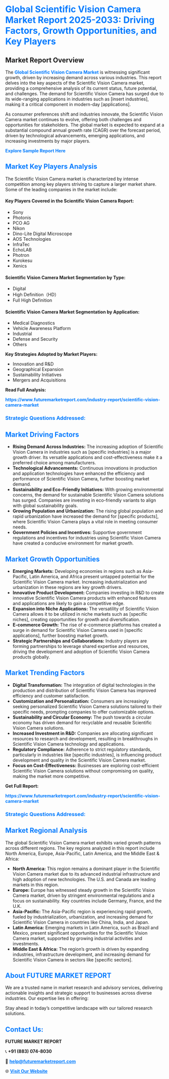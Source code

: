 <h1 style="color: #007BFF;">Global Scientific Vision Camera Market Report 2025-2033: Driving Factors, Growth Opportunities, and Key Players</h1>

<section id="overview">
<h2>Market Report Overview</h2>
<p>The <a href="https://www.futuremarketreport.com/industry-report/scientific-vision-camera-market" style="color: #007BFF; text-decoration: none;"><strong>Global Scientific Vision Camera Market</strong></a> is witnessing significant growth, driven by increasing demand across various industries. This report delves into the key aspects of the Scientific Vision Camera market, providing a comprehensive analysis of its current status, future potential, and challenges. The demand for Scientific Vision Camera has surged due to its wide-ranging applications in industries such as [insert industries], making it a critical component in modern-day [applications].</p>
<p>As consumer preferences shift and industries innovate, the Scientific Vision Camera market continues to evolve, offering both challenges and opportunities for stakeholders. The global market is expected to expand at a substantial compound annual growth rate (CAGR) over the forecast period, driven by technological advancements, emerging applications, and increasing investments by major players.</p>
</section>

<section id="overview">
<p><a href="https://www.futuremarketreport.com/request-sample/reportId=81429" style="color: #007BFF; text-decoration: none;"><strong>Explore Sample Report Here</strong></a></p>
</section>

<section id="key-players">
<h2 style="color: #007BFF;">Market Key Players Analysis</h2>
<p>The Scientific Vision Camera market is characterized by intense competition among key players striving to capture a larger market share. Some of the leading companies in the market include:</p>
<h4>Key Players Covered in the Scientific Vision Camera Report:</h4>
<ul><li>Sony</li><li>Photonis</li><li>PCO AG</li><li>Nikon</li><li>Dino-Lite Digital Microscope</li><li>AOS Technologies</li><li>InfraTec</li><li>EchoLAB</li><li>Photron</li><li>Kurokesu</li><li>Xenics</li></ul>
<h4>Scientific Vision Camera Market Segmentation by Type:</h4>
<ul><li>Digital</li><li>High Definition（HD）</li><li>Full High Definition</li></ul>

<h4>Scientific Vision Camera Market Segmentation by Application:</h4>
<ul><li>Medical Diagnostics</li><li>Vehicle Awareness Platform</li><li>Industrial</li><li>Defense and Security</li><li>Others</li></ul>
<p><strong>Key Strategies Adopted by Market Players:</strong></p>
<ul>
<li>Innovation and R&D</li>
<li>Geographical Expansion</li>
<li>Sustainability Initiatives</li>
<li>Mergers and Acquisitions</li>
</ul>
</section>

<section>
<p><strong>Read Full Analysis: </strong></p><a href="https://www.futuremarketreport.com/industry-report/scientific-vision-camera-market" style="color: #007BFF; text-decoration: none;"><strong>https://www.futuremarketreport.com/industry-report/scientific-vision-camera-market</strong></a>
<h3 style="color: #007BFF;">Strategic Questions Addressed:</h3>
</section>

<section id="driving-factors">
<h2 style="color: #007BFF;">Market Driving Factors</h2>
<ul>
<li><strong>Rising Demand Across Industries:</strong> The increasing adoption of Scientific Vision Camera in industries such as [specific industries] is a major growth driver. Its versatile applications and cost-effectiveness make it a preferred choice among manufacturers.</li>
<li><strong>Technological Advancements:</strong> Continuous innovations in production and application technologies have enhanced the efficiency and performance of Scientific Vision Camera, further boosting market demand.</li>
<li><strong>Sustainability and Eco-Friendly Initiatives:</strong> With growing environmental concerns, the demand for sustainable Scientific Vision Camera solutions has surged. Companies are investing in eco-friendly variants to align with global sustainability goals.</li>
<li><strong>Growing Population and Urbanization:</strong> The rising global population and rapid urbanization have increased the demand for [specific products], where Scientific Vision Camera plays a vital role in meeting consumer needs.</li>
<li><strong>Government Policies and Incentives:</strong> Supportive government regulations and incentives for industries using Scientific Vision Camera have created a conducive environment for market growth.</li>
</ul>
</section>

<section id="growth-opportunities">
<h2 style="color: #007BFF;">Market Growth Opportunities</h2>
<ul>
<li><strong>Emerging Markets:</strong> Developing economies in regions such as Asia-Pacific, Latin America, and Africa present untapped potential for the Scientific Vision Camera market. Increasing industrialization and urbanization in these regions are key growth drivers.</li>
<li><strong>Innovative Product Development:</strong> Companies investing in R&D to create innovative Scientific Vision Camera products with enhanced features and applications are likely to gain a competitive edge.</li>
<li><strong>Expansion into Niche Applications:</strong> The versatility of Scientific Vision Camera allows it to be utilized in niche markets such as [specific niches], creating opportunities for growth and diversification.</li>
<li><strong>E-commerce Growth:</strong> The rise of e-commerce platforms has created a surge in demand for Scientific Vision Camera used in [specific applications], further boosting market growth.</li>
<li><strong>Strategic Partnerships and Collaborations:</strong> Industry players are forming partnerships to leverage shared expertise and resources, driving the development and adoption of Scientific Vision Camera products globally.</li>
</ul>
</section>

<section id="trending-factors">
<h2 style="color: #007BFF;">Market Trending Factors</h2>
<ul>
<li><strong>Digital Transformation:</strong> The integration of digital technologies in the production and distribution of Scientific Vision Camera has improved efficiency and customer satisfaction.</li>
<li><strong>Customization and Personalization:</strong> Consumers are increasingly seeking personalized Scientific Vision Camera solutions tailored to their specific needs, prompting companies to offer customizable options.</li>
<li><strong>Sustainability and Circular Economy:</strong> The push towards a circular economy has driven demand for recyclable and reusable Scientific Vision Camera solutions.</li>
<li><strong>Increased Investment in R&D:</strong> Companies are allocating significant resources to research and development, resulting in breakthroughs in Scientific Vision Camera technology and applications.</li>
<li><strong>Regulatory Compliance:</strong> Adherence to strict regulatory standards, particularly in industries like [specific industries], is influencing product development and quality in the Scientific Vision Camera market.</li>
<li><strong>Focus on Cost-Effectiveness:</strong> Businesses are exploring cost-efficient Scientific Vision Camera solutions without compromising on quality, making the market more competitive.</li>
</ul>
</section>

<section>
<p><strong>Get Full Report: </strong></p><a href="https://www.futuremarketreport.com/industry-report/scientific-vision-camera-market" style="color: #007BFF; text-decoration: none;"><strong>https://www.futuremarketreport.com/industry-report/scientific-vision-camera-market</strong></a>
<h3 style="color: #007BFF;">Strategic Questions Addressed:</h3>
</section>


<section id="regional-analysis">
<h2 style="color: #007BFF;">Market Regional Analysis</h2>
<p>The global Scientific Vision Camera market exhibits varied growth patterns across different regions. The key regions analyzed in this report include North America, Europe, Asia-Pacific, Latin America, and the Middle East & Africa:</p>
<ul>
<li><strong>North America:</strong> This region remains a dominant player in the Scientific Vision Camera market due to its advanced industrial infrastructure and high adoption of new technologies. The U.S. and Canada are leading markets in this region.</li>
<li><strong>Europe:</strong> Europe has witnessed steady growth in the Scientific Vision Camera market, driven by stringent environmental regulations and a focus on sustainability. Key countries include Germany, France, and the U.K.</li>
<li><strong>Asia-Pacific:</strong> The Asia-Pacific region is experiencing rapid growth, fueled by industrialization, urbanization, and increasing demand for Scientific Vision Camera in countries like China, India, and Japan.</li>
<li><strong>Latin America:</strong> Emerging markets in Latin America, such as Brazil and Mexico, present significant opportunities for the Scientific Vision Camera market, supported by growing industrial activities and investments.</li>
<li><strong>Middle East & Africa:</strong> The region’s growth is driven by expanding industries, infrastructure development, and increasing demand for Scientific Vision Camera in sectors like [specific sectors].</li>
</ul>
</section>

<footer>
<h2 style="color: #007BFF;">About FUTURE MARKET REPORT</h2>
<p>We are a trusted name in market research and advisory services, delivering actionable insights and strategic support to businesses across diverse industries. Our expertise lies in offering:</p>

<p>Stay ahead in today’s competitive landscape with our tailored research solutions.</p>

<h2 style="color: #007BFF;">Contact Us:</h2>
<p><strong>FUTURE MARKET REPORT</strong></p>
<p>📞 <strong>+91 (883) 074-8030</strong></p>
<p>📧 <strong><a href="mailto:help@futuremarketreport.com" style="color: #007BFF;">help@futuremarketreport.com</a></strong></p>
<p>🌐 <strong><a href="https://www.futuremarketreport.com/" style="color: #007BFF;">Visit Our Website</a></strong></p>
</footer>